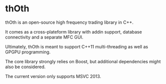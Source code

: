 thOth
=====

thOth is an open-source high frequency trading library in C++.

It comes as a cross-plateform library with addin support, database connectivity and a separate MFC GUI.

Ultimately, thOth is meant to support C++11 multi-threading as well as GPGPU programming.

The core library strongly relies on Boost, but additional dependencies might also be considered.

The current version only supports MSVC 2013.
